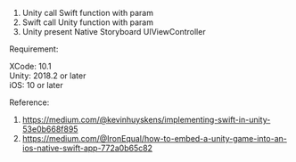 1. Unity call Swift function with param
2. Swift call Unity function with param
3. Unity present Native Storyboard UIViewController

Requirement:<br/>

XCode: 10.1<br/>
Unity: 2018.2 or later<br/>
iOS: 10 or later<br/>

Reference: <br/>
1. https://medium.com/@kevinhuyskens/implementing-swift-in-unity-53e0b668f895
2. https://medium.com/@IronEqual/how-to-embed-a-unity-game-into-an-ios-native-swift-app-772a0b65c82
